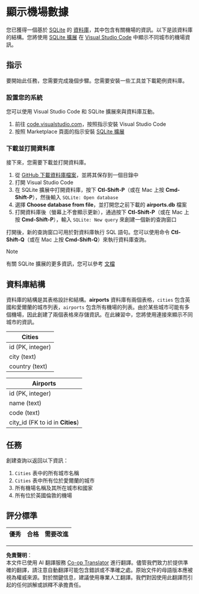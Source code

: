 <!--
CO_OP_TRANSLATOR_METADATA:
{
  "original_hash": "25b37acdfb2452917c1aa2e2ca44317a",
  "translation_date": "2025-10-24T09:53:26+00:00",
  "source_file": "2-Working-With-Data/05-relational-databases/assignment.md",
  "language_code": "tw"
}
-->
# 顯示機場數據

您已獲得一個基於 [SQLite](https://sqlite.org/index.html) 的 [資料庫](https://raw.githubusercontent.com/Microsoft/Data-Science-For-Beginners/main/2-Working-With-Data/05-relational-databases/airports.db)，其中包含有關機場的資訊。以下是該資料庫的結構。您將使用 [SQLite 擴展](https://marketplace.visualstudio.com/items?itemName=alexcvzz.vscode-sqlite&WT.mc_id=academic-77958-bethanycheum) 在 [Visual Studio Code](https://code.visualstudio.com?WT.mc_id=academic-77958-bethanycheum) 中顯示不同城市的機場資訊。

## 指示

要開始此任務，您需要完成幾個步驟。您需要安裝一些工具並下載範例資料庫。

### 設置您的系統

您可以使用 Visual Studio Code 和 SQLite 擴展來與資料庫互動。

1. 前往 [code.visualstudio.com](https://code.visualstudio.com?WT.mc_id=academic-77958-bethanycheum)，按照指示安裝 Visual Studio Code
1. 按照 Marketplace 頁面的指示安裝 [SQLite 擴展](https://marketplace.visualstudio.com/items?itemName=alexcvzz.vscode-sqlite&WT.mc_id=academic-77958-bethanycheum)

### 下載並打開資料庫

接下來，您需要下載並打開資料庫。

1. 從 [GitHub 下載資料庫檔案](https://raw.githubusercontent.com/Microsoft/Data-Science-For-Beginners/main/2-Working-With-Data/05-relational-databases/airports.db)，並將其保存到一個目錄中
1. 打開 Visual Studio Code
1. 在 SQLite 擴展中打開資料庫，按下 **Ctl-Shift-P**（或在 Mac 上按 **Cmd-Shift-P**），然後輸入 `SQLite: Open database`
1. 選擇 **Choose database from file**，並打開您之前下載的 **airports.db** 檔案
1. 打開資料庫後（螢幕上不會顯示更新），通過按下 **Ctl-Shift-P**（或在 Mac 上按 **Cmd-Shift-P**），輸入 `SQLite: New query` 來創建一個新的查詢窗口

打開後，新的查詢窗口可用於對資料庫執行 SQL 語句。您可以使用命令 **Ctl-Shift-Q**（或在 Mac 上按 **Cmd-Shift-Q**）來執行資料庫查詢。

> [!NOTE] 
> 有關 SQLite 擴展的更多資訊，您可以參考 [文檔](https://marketplace.visualstudio.com/items?itemName=alexcvzz.vscode-sqlite&WT.mc_id=academic-77958-bethanycheum)

## 資料庫結構

資料庫的結構是其表格設計和結構。**airports** 資料庫有兩個表格，`cities` 包含英國和愛爾蘭的城市列表，`airports` 包含所有機場的列表。由於某些城市可能有多個機場，因此創建了兩個表格來存儲資訊。在此練習中，您將使用連接來顯示不同城市的資訊。

| Cities           |
| ---------------- |
| id (PK, integer) |
| city (text)      |
| country (text)   |

| Airports                         |
| -------------------------------- |
| id (PK, integer)                 |
| name (text)                      |
| code (text)                      |
| city_id (FK to id in **Cities**) |

## 任務

創建查詢以返回以下資訊：

1. `Cities` 表中的所有城市名稱
1. `Cities` 表中所有位於愛爾蘭的城市
1. 所有機場名稱及其所在城市和國家
1. 所有位於英國倫敦的機場

## 評分標準

| 優秀       | 合格       | 需要改進       |
| --------- | --------- | ------------- |

---

**免責聲明**：  
本文件已使用 AI 翻譯服務 [Co-op Translator](https://github.com/Azure/co-op-translator) 進行翻譯。儘管我們致力於提供準確的翻譯，請注意自動翻譯可能包含錯誤或不準確之處。原始文件的母語版本應被視為權威來源。對於關鍵信息，建議使用專業人工翻譯。我們對因使用此翻譯而引起的任何誤解或誤釋不承擔責任。